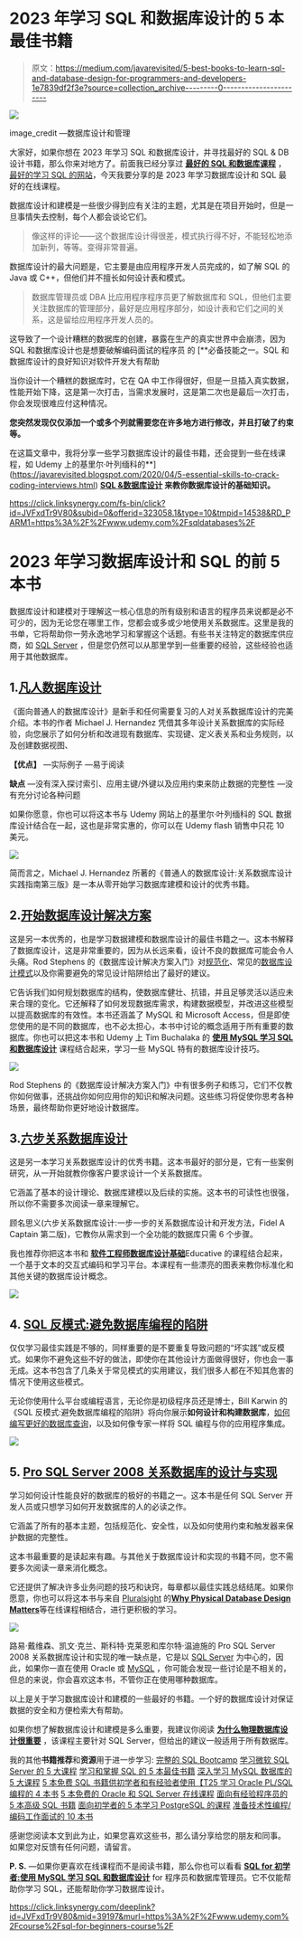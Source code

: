 # 2023 年学习 SQL 和数据库设计的 5 本最佳书籍

> 原文：<https://medium.com/javarevisited/5-best-books-to-learn-sql-and-database-design-for-programmers-and-developers-1e7839df2f3e?source=collection_archive---------0----------------------->

[![](img/f63a621d39ad627566c51a61e193abb2.png)](https://click.linksynergy.com/deeplink?id=JVFxdTr9V80&mid=39197&murl=https%3A%2F%2Fwww.udemy.com%2Fcourse%2Fdatabase-design-and-management%2F)

image_credit —数据库设计和管理

大家好，如果你想在 2023 年学习 SQL 和数据库设计，并寻找最好的 SQL & DB 设计书籍，那么你来对地方了。前面我已经分享过 [**最好的 SQL 和数据库课程**](/hackernoon/top-5-sql-and-database-courses-to-learn-online-48424533ac61) ，[最好的学习 SQL 的网站](/javarevisited/8-best-resources-to-learn-sql-online-for-free-b00506d88c91)，今天我要分享的是 2023 年学习数据库设计和 SQL 最好的在线课程。

数据库设计和建模是一些很少得到应有关注的主题，尤其是在项目开始时，但是一旦事情失去控制，每个人都会谈论它们。

> 像这样的评论——这个数据库设计得很差，模式执行得不好，不能轻松地添加新列，等等。变得非常普遍。

数据库设计的最大问题是，它主要是由应用程序开发人员完成的，如了解 SQL 的 Java 或 C++，但他们并不擅长如何设计表和模式。

> 数据库管理员或 DBA 比应用程序程序员更了解数据库和 SQL，但他们主要关注数据库的管理部分，最好是应用程序部分，如设计表和它们之间的关系，这是留给应用程序开发人员的。

这导致了一个设计糟糕的数据库的创建，暴露在生产的真实世界中会崩溃，因为 SQL 和数据库设计也是想要破解编码面试的程序员 的 [**必备技能之一。SQL 和数据库设计的良好知识对软件开发大有帮助

当你设计一个糟糕的数据库时，它在 QA 中工作得很好，但是一旦插入真实数据，性能开始下降，这是第一次打击，当需求发展时，这是第二次也是最后一次打击，你会发现很难应付这种情况。

**您突然发现仅仅添加一个或多个列就需要您在许多地方进行修改，并且打破了约束等。**

在这篇文章中，我将分享一些学习数据库设计的最佳书籍，还会提到一些在线课程，如 Udemy 上的基里尔·叶列缅科的**](https://javarevisited.blogspot.com/2020/04/5-essential-skills-to-crack-coding-interviews.html) **[**SQL &数据库设计**](https://click.linksynergy.com/fs-bin/click?id=JVFxdTr9V80&subid=0&offerid=323058.1&type=10&tmpid=14538&RD_PARM1=https%3A%2F%2Fwww.udemy.com%2Fsqldatabases%2F) 来教你数据库设计的基础知识。**

<https://click.linksynergy.com/fs-bin/click?id=JVFxdTr9V80&subid=0&offerid=323058.1&type=10&tmpid=14538&RD_PARM1=https%3A%2F%2Fwww.udemy.com%2Fsqldatabases%2F>  

# 2023 年学习数据库设计和 SQL 的前 5 本书

数据库设计和建模对于理解这一核心信息的所有级别和语言的程序员来说都是必不可少的，因为无论您在哪里工作，您都会或多或少地使用关系数据库。这里是我的书单，它将帮助你一劳永逸地学习和掌握这个话题。有些书关注特定的数据库供应商，如 [SQL Server](/javarevisited/top-10-free-courses-to-learn-microsoft-sql-server-and-oracle-database-in-2020-6708afcf4ad7) ，但是您仍然可以从那里学到一些重要的经验，这些经验也适用于其他数据库。

## 1.[凡人数据库设计](https://www.amazon.com/Database-Design-Mere-Mortals-Hands/dp/0201752840?tag=javamysqlanta-20)

《面向普通人的数据库设计》是新手和任何需要复习的人对关系数据库设计的完美介绍。本书的作者 Michael J. Hernandez 凭借其多年设计关系数据库的实际经验，向您展示了如何分析和改进现有数据库、实现键、定义表关系和业务规则，以及创建数据视图、

**【优点】**
—实际例子
—易于阅读

**缺点**
—没有深入探讨索引、应用主键/外键以及应用约束来防止数据的完整性
—没有充分讨论各种问题

如果你愿意，你也可以将这本书与 Udemy 网站上的基里尔·叶列缅科的 SQL 数据库设计结合在一起，这也是非常实惠的，你可以在 Udemy flash 销售中只花 10 美元。

[![](img/a918a4a1c8a4f31edb9479b0e59f4414.png)](https://www.amazon.com/Database-Design-Mere-Mortals-Hands/dp/0201752840?tag=javamysqlanta-20)

简而言之，Michael J. Hernandez 所著的《普通人的数据库设计:关系数据库设计实践指南第三版》是一本从零开始学习数据库建模和设计的优秀书籍。

## 2.[开始数据库设计解决方案](https://www.amazon.com/Beginning-Database-Design-Solutions-Stephens/dp/0470385499?tag=javamysqlanta-20)

这是另一本优秀的，也是学习数据建模和数据库设计的最佳书籍之一。这本书解释了数据库设计，这是非常重要的，因为从长远来看，设计不良的数据库可能会令人头痛。Rod Stephens 的《数据库设计解决方案入门》对[规范化](http://www.java67.com/2018/02/5-free-database-and-sql-query-courses-programmers.html)、常见的[数据库设计模式](http://www.java67.com/2016/09/sql-5-best-books-to-learn-and-master.html)以及你需要避免的常见设计陷阱给出了最好的建议。

它告诉我们如何规划数据库的结构，使数据库健壮、抗错，并且足够灵活以适应未来合理的变化。它还解释了如何发现数据库需求，构建数据模型，并改进这些模型以提高数据库的有效性。本书还涵盖了 MySQL 和 Microsoft Access，但是即使您使用的是不同的数据库，也不必太担心，本书中讨论的概念适用于所有重要的数据库。你也可以把这本书和 Udemy 上 Tim Buchalaka 的 [**使用 MySQL 学习 SQL 和数据库设计**](https://click.linksynergy.com/deeplink?id=JVFxdTr9V80&mid=39197&murl=https%3A%2F%2Fwww.udemy.com%2Fcourse%2Fsql-for-beginners-course%2F) 课程结合起来，学习一些 MySQL 特有的数据库设计技巧。

[![](img/f6a9103ad6a43573abbda20bda96355f.png)](https://www.amazon.com/Beginning-Database-Design-Solutions-Stephens/dp/0470385499?tag=javamysqlanta-20)

Rod Stephens 的《数据库设计解决方案入门》中有很多例子和练习，它们不仅教你如何做事，还挑战你如何应用你的知识和解决问题。这些练习将促使你思考各种场景，最终帮助你更好地设计数据库。

## 3.[六步关系数据库设计](https://www.amazon.com/Six-Step-Relational-Database-DesignTM-development/dp/1481942727?tag=javamysqlanta-20)

这是另一本学习关系数据库设计的优秀书籍。这本书最好的部分是，它有一些案例研究，从一开始就教你像客户要求设计一个关系数据库。

它涵盖了基本的设计理论、数据库建模以及后续的实施。这本书的可读性也很强，所以你不需要多次阅读一章来理解它。

顾名思义(六步关系数据库设计:一步一步的关系数据库设计和开发方法，Fidel A Captain 第二版)，它教你从需求到一个全功能的数据库只需 6 个步骤。

我也推荐你把这本书和 [**软件工程师数据库设计基础**](https://www.educative.io/courses/database-design-fundamentals?affiliate_id=5073518643380224)Educative 的课程结合起来，一个基于文本的交互式编码和学习平台。本课程有一些漂亮的图表来教你标准化和其他关键的数据库设计概念。

[![](img/32a4cd5c84ffde484e0bf68858bf9524.png)](https://www.amazon.com/Six-Step-Relational-Database-DesignTM-development/dp/1481942727?tag=javamysqlanta-20)

## 4. [SQL 反模式:避免数据库编程的陷阱](http://www.amazon.com/dp/1934356557/?tag=javamysqlanta-20)

仅仅学习最佳实践是不够的，同样重要的是不要重复导致问题的“坏实践”或反模式。如果你不避免这些不好的做法，即使你在其他设计方面做得很好，你也会一事无成。这本书包含了几条关于常见模式的实用建议，我们很多人都在不知其危害的情况下使用这些模式。

无论你使用什么平台或编程语言，无论你是初级程序员还是博士，Bill Karwin 的《SQL 反模式:避免数据库编程的陷阱》将向你展示**如何设计和构建数据库**，[如何编写更好的数据库查询](https://javarevisited.blogspot.com/2017/01/a-better-way-to-write-sql-queries.html)，以及如何像专家一样将 SQL 编程与你的应用程序集成。

[![](img/32185d0c2a110ca44d67277083f2ffdc.png)](http://www.amazon.com/dp/1934356557/?tag=javamysqlanta-20)

## 5. [Pro SQL Server 2008 关系数据库的设计与实现](https://www.amazon.com/Server-Relational-Database-Implementation-Experts/dp/143020866X?tag=javamysqlanta-20)

学习如何设计性能良好的数据库的极好的书籍之一。这本书是任何 SQL Server 开发人员或只想学习如何开发数据库的人的必读之作。

它涵盖了所有的基本主题，包括规范化、安全性，以及如何使用约束和触发器来保护数据的完整性。

这本书最重要的是读起来有趣。与其他关于数据库设计和实现的书籍不同，您不需要多次阅读一章来消化概念。

它还提供了解决许多业务问题的技巧和诀窍，每章都以最佳实践总结结尾。如果你愿意，你也可以将这本书与来自 [Pluralsight](https://javarevisited.blogspot.sg/2017/12/top-10-pluralsight-courses-java-and-web-developers.html) 的[**Why Physical Database Design Matters**](https://pluralsight.pxf.io/c/1193463/424552/7490?u=https%3A%2F%2Fwww.pluralsight.com%2Fcourses%2Fsqlserver-why-physical-db-design-matters)等在线课程相结合，进行更积极的学习。

[![](img/99d87789107cd58ecf4024d7ec67e502.png)](https://www.amazon.com/Server-Relational-Database-Implementation-Experts/dp/143020866X?tag=javamysqlanta-20)

路易·戴维森、凯文·克兰、斯科特·克莱恩和库尔特·温迪施的 Pro SQL Server 2008 关系数据库设计和实现的唯一缺点是，它是以 [SQL Server](/javarevisited/7-free-courses-to-learn-database-and-sql-for-programmers-and-data-scientist-e7ae19514ed2) 为中心的，因此，如果你一直在使用 Oracle 或 [MySQL](/@javinpaul/top-5-courses-to-learn-mysql-in-2020-4ffada70656f) ，你可能会发现一些讨论是不相关的，但总的来说，你会喜欢这本书，不管你正在使用哪种数据库。

以上是关于学习数据库设计和建模的一些最好的书籍。一个好的数据库设计对保证数据的安全和方便检索大有帮助。

如果你想了解数据库设计和建模是多么重要，我建议你阅读 [**为什么物理数据库设计很重要**](https://pluralsight.pxf.io/c/1193463/424552/7490?u=https%3A%2F%2Fwww.pluralsight.com%2Fcourses%2Fsqlserver-why-physical-db-design-matters) ，该课程主要针对 SQL Server，但给出的建议一般适用于所有数据库。

我的其他**书籍推荐**和**资源**用于进一步学习:
[完整的 SQL Bootcamp](https://click.linksynergy.com/fs-bin/click?id=JVFxdTr9V80&subid=0&offerid=323058.1&type=10&tmpid=14538&RD_PARM1=https%3A%2F%2Fwww.udemy.com%2Fthe-complete-sql-bootcamp%2F)
[学习微软 SQL Server 的 5 大课程](https://javarevisited.blogspot.com/2020/02/top-5-courses-to-learn-microsoft-sql-server-mssql.html)
[学习和掌握 SQL 的 5 本最佳书籍](http://www.java67.com/2016/09/sql-5-best-books-to-learn-and-master.html)
[深入学习 MySQL 数据库的 5 大课程](/@javinpaul/top-5-courses-to-learn-mysql-in-2020-4ffada70656f)
[5 本免费 SQL 书籍供初学者和有经验者使用【T25 学习 Oracle PL/SQL 编程的 4 本书](http://www.java67.com/2017/08/5-free-sql-books-for-beginners-and-experienced-pdf-download.html)
[5 本免费的 Oracle 和 SQL Server 在线课程](http://www.java67.com/2018/02/5-free-oracle-and-microsoft-sql-server-online-courses.html)
[面向有经验程序员的 5 本高级 SQL 书籍](http://javarevisited.blogspot.sg/2017/03/top-5-advanced-sql-books-for-programmers.html)
[面向初学者的 5 本学习 PostgreSQL 的课程](https://javarevisited.blogspot.com/2020/02/top-5-courses-to-learn-postgresql-in.html)
[准备技术性编程/编码工作面试的 10 本书](http://www.java67.com/2017/06/10-books-to-prepare-technical-coding-job-interviews.html)

感谢您阅读本文到此为止，如果您喜欢这些书，那么请分享给您的朋友和同事。 如果您对反馈有任何问题，请留言。

**P. S.** —如果你更喜欢在线课程而不是阅读书籍，那么你也可以看看 [**SQL for 初学者:使用 MySQL 学习 SQL 和数据库设计**](https://click.linksynergy.com/deeplink?id=JVFxdTr9V80&mid=39197&murl=https%3A%2F%2Fwww.udemy.com%2Fcourse%2Fsql-for-beginners-course%2F) for 程序员和数据库管理员。它不仅能帮助你学习 SQL，还能帮助你学习数据库设计。

<https://click.linksynergy.com/deeplink?id=JVFxdTr9V80&mid=39197&murl=https%3A%2F%2Fwww.udemy.com%2Fcourse%2Fsql-for-beginners-course%2F> 